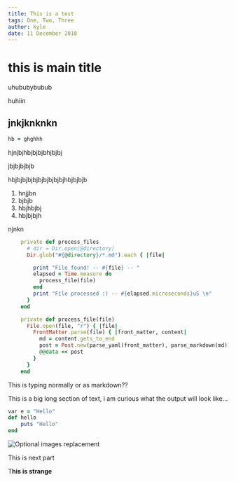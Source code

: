 ```yaml
---
title: This is a test
tags: One, Two, Three
author: kyle
date: 11 December 2018
---
```


# this is main title

uhububybubub

huhiin

## jnkjknknkn

```ruby
hb = ghghhh
```



hjnjbjhbjbjbjbhjbjbj

jbjbjbjbjb

hbjbjbjbjbjbjbjbjbjbjhbjbjbjb

1. hnjjbn
2. bjbjb
3. hbjhbjbj
4. hbjbjbjh

njnkn

```ruby
    private def process_files
      # dir = Dir.open(@directory)
      Dir.glob("#{@directory}/*.md").each { |file|

        print "File found! -- #{file} -- "
        elapsed = Time.measure do
          process_file(file)
        end
        print "File processed :) -- #{elapsed.microseconds}uS \n"
      }
    end

    private def process_file(file)
      File.open(file, "r") { |file|
        FrontMatter.parse(file) { |front_matter, content|
          md = content.gets_to_end
          post = Post.new(parse_yaml(front_matter), parse_markdown(md))
          @@data << post
        }
      }
    end
```





This is typing normally or as markdown??

This is a big long section of text, i am curious what the output will look like...

```Ruby
var e = "Hello"
def hello 
    puts "Hello"
end
```

![](\images\0CFAAA9D-DBF1-4EB7-8353-A0FCA6768F14.jpg "Optional images replacement")





This is next part





T**his is strange**